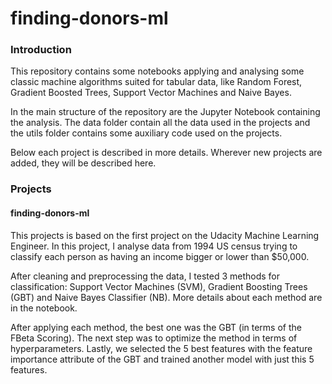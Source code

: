 # finding-donors-ml

### Introduction

This repository contains some notebooks applying and analysing some classic machine algorithms suited for tabular data, like Random Forest, Gradient Boosted Trees, Support Vector Machines and Naive Bayes.

In the main structure of the repository are the Jupyter Notebook containing the analysis. The data folder contain all the data used in the projects and the utils folder contains some auxiliary code used on the projects.

Below each project is described in more details. Wherever new projects are added, they will be described here.

### Projects

#### finding-donors-ml

This projects is based on the first project on the Udacity Machine Learning Engineer. In this project, I analyse data from 1994 US census trying to classify each person as having an income bigger or lower than $50,000. 

After cleaning and preprocessing the data, I tested 3 methods for classification: Support Vector Machines (SVM), Gradient Boosting Trees (GBT) and Naive Bayes Classifier (NB). More details about each method are in the notebook.

After applying each method, the best one was the GBT (in terms of the FBeta Scoring). The next step was to optimize the method in terms of hyperparameters. Lastly, we selected the 5 best features with the feature importance attribute of the GBT and trained another model with just this 5 features. 



